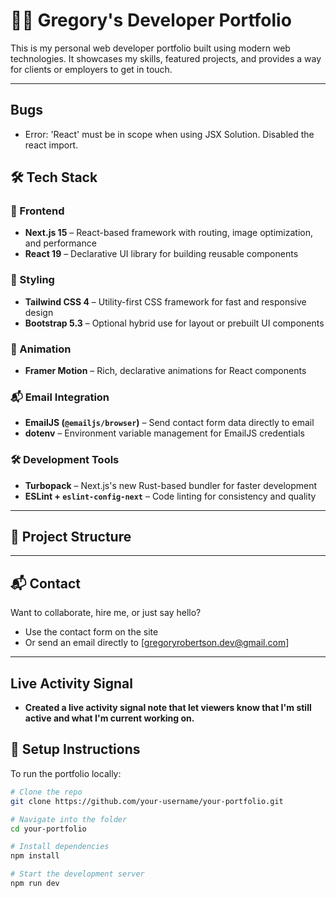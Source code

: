 # 🧑‍💻 Gregory's Developer Portfolio

This is my personal web developer portfolio built using modern web technologies. It showcases my skills, featured projects, and provides a way for clients or employers to get in touch.

---

## Bugs

- Error: 'React' must be in scope when using JSX
  Solution. Disabled the react import.

## 🛠 Tech Stack

### 🚀 Frontend

- **Next.js 15** – React-based framework with routing, image optimization, and performance
- **React 19** – Declarative UI library for building reusable components

### 🎨 Styling

- **Tailwind CSS 4** – Utility-first CSS framework for fast and responsive design
- **Bootstrap 5.3** – Optional hybrid use for layout or prebuilt UI components

### 🧩 Animation

- **Framer Motion** – Rich, declarative animations for React components

### 📬 Email Integration

- **EmailJS (`@emailjs/browser`)** – Send contact form data directly to email
- **dotenv** – Environment variable management for EmailJS credentials

### 🛠 Development Tools

- **Turbopack** – Next.js's new Rust-based bundler for faster development
- **ESLint + `eslint-config-next`** – Code linting for consistency and quality

---

## 📁 Project Structure

---

## 📬 Contact

Want to collaborate, hire me, or just say hello?

- Use the contact form on the site
- Or send an email directly to [gregoryrobertson.dev@gmail.com]

---

## Live Activity Signal

- **Created a live activity signal note that let viewers know that I'm still active and what I'm current working on.**

## 🚧 Setup Instructions

To run the portfolio locally:

```bash
# Clone the repo
git clone https://github.com/your-username/your-portfolio.git

# Navigate into the folder
cd your-portfolio

# Install dependencies
npm install

# Start the development server
npm run dev

```
